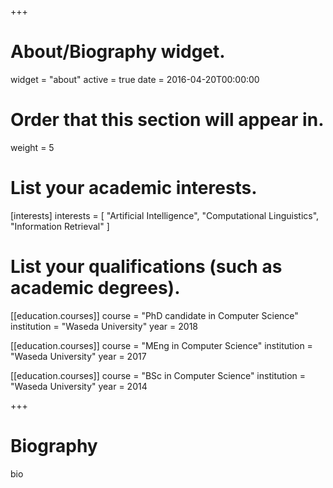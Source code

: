 +++
# About/Biography widget.
widget = "about"
active = true
date = 2016-04-20T00:00:00

# Order that this section will appear in.
weight = 5

# List your academic interests.
[interests]
  interests = [
    "Artificial Intelligence",
    "Computational Linguistics",
    "Information Retrieval"
  ]

# List your qualifications (such as academic degrees).
[[education.courses]] 
  course = "PhD candidate in Computer Science" 
  institution = "Waseda University" 
  year = 2018
 
[[education.courses]] 
  course = "MEng in Computer Science" 
  institution = "Waseda University" 
  year = 2017
 
[[education.courses]] 
  course = "BSc in Computer Science" 
  institution = "Waseda University" 
  year = 2014
 
+++

# Biography

bio
